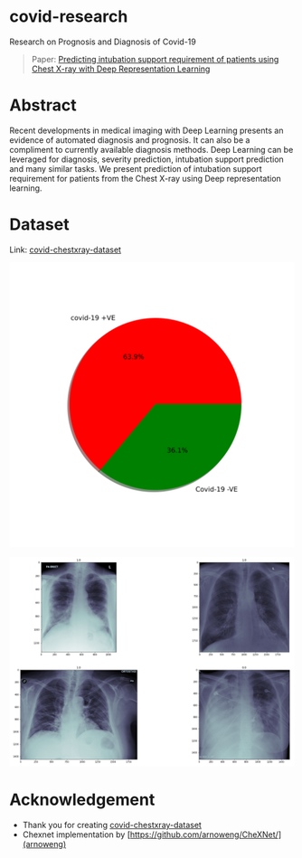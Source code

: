 # covid-research
Research on Prognosis and Diagnosis of Covid-19

> Paper:
[Predicting intubation support requirement of patients using Chest X-ray with Deep Representation Learning](https://arxiv.org/abs/2011.01787)


# Abstract
Recent developments in medical imaging with Deep Learning presents an evidence of automated diagnosis and prognosis. It can also be a compliment to currently available diagnosis methods.
Deep Learning can be leveraged for diagnosis, severity prediction, intubation support prediction and many similar tasks.
We present prediction of intubation support requirement for patients from the Chest X-ray using Deep representation learning.

# Dataset
Link: [covid-chestxray-dataset](https://github.com/ieee8023/covid-chestxray-dataset)

![](images/01-covid_dist.svg)


![](images/xray-visual.png)



# Acknowledgement
- Thank you for creating [covid-chestxray-dataset](https://github.com/ieee8023/covid-chestxray-dataset)
- Chexnet implementation by [https://github.com/arnoweng/CheXNet/](arnoweng)
